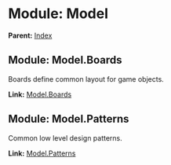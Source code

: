 # Module: Model
**Parent:** [Index](../../index.md)

## Module: Model.Boards

Boards define common layout for game objects.

**Link:** [Model.Boards](boards/boards.md)





## Module: Model.Patterns

Common low level design patterns.

**Link:** [Model.Patterns](patterns/patterns.md)
